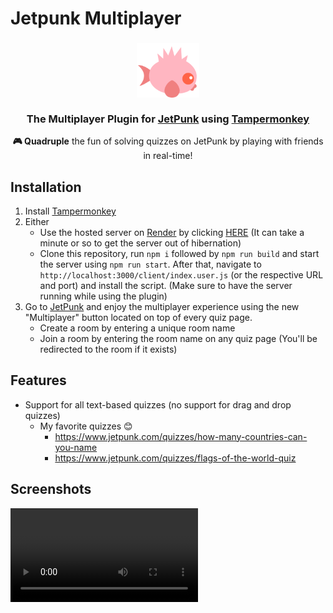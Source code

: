# Jetpunk Multiplayer

<h3 align="center">
    <img alt="Icon" src="./assets/icon.svg" width="100">
    <br/><br/>
    The Multiplayer Plugin for <a href="https://www.jetpunk.com">JetPunk</a> using <a href="https://tampermonkey.net/">Tampermonkey</a>
</h3>

<p align="center">
    <b>🎮 Quadruple</b> the fun of solving quizzes on JetPunk by playing with friends in real-time!
</p>

## Installation
1. Install [Tampermonkey](https://tampermonkey.net/)
2. Either
    - Use the hosted server on <a href="https://render.com">Render</a> by clicking [HERE](https://jetpunk-multiplayer.onrender.com/client/index.user.js) (It can take a minute or so to get the server out of hibernation)
    - Clone this repository, run `npm i` followed by `npm run build` and start the server using `npm run start`. After that, navigate to `http://localhost:3000/client/index.user.js` (or the respective URL and port) and install the script. (Make sure to have the server running while using the plugin)
3. Go to [JetPunk](https://www.jetpunk.com) and enjoy the multiplayer experience using the new "Multiplayer" button located on top of every quiz page.
    - Create a room by entering a unique room name
    - Join a room by entering the room name on any quiz page (You'll be redirected to the room if it exists)

## Features
- Support for all text-based quizzes (no support for drag and drop quizzes)
  - My favorite quizzes 😊
    - https://www.jetpunk.com/quizzes/how-many-countries-can-you-name
    - https://www.jetpunk.com/quizzes/flags-of-the-world-quiz

## Screenshots
![Screen Recording](./assets/screenshots/screenrecording.mp4)